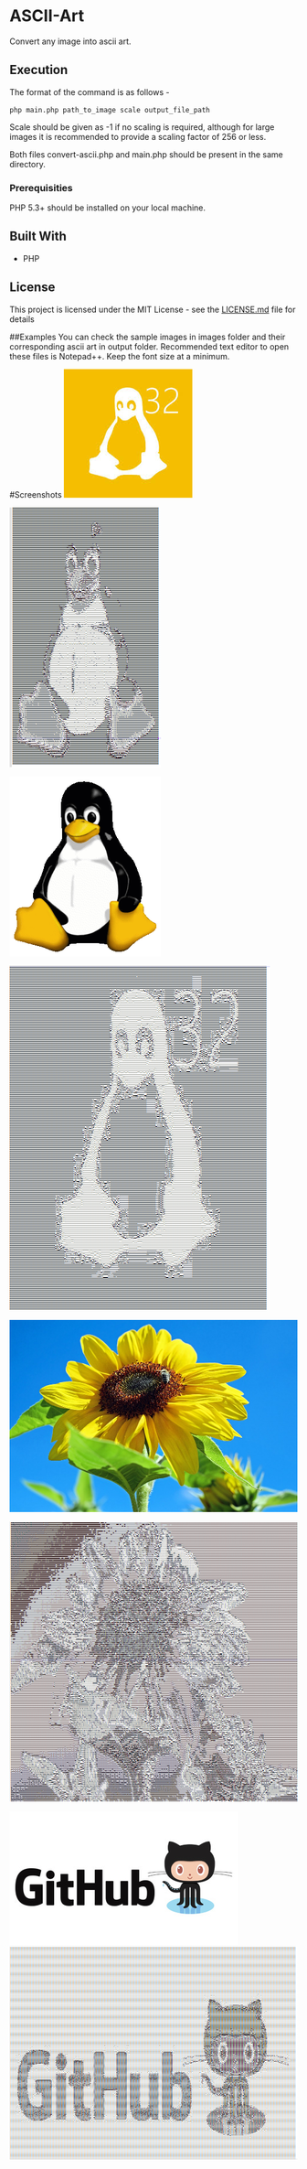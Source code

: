 # ASCII-Art
Convert any image into ascii art.

## Execution
  The format of the command is as follows - 
  
  	php main.php path_to_image scale output_file_path
		
Scale should be given as -1 if no scaling is required, although for large images it is recommended to provide a scaling factor of 256 or less.
	
Both files convert-ascii.php and main.php should be present in the same directory.
   

### Prerequisities
  PHP 5.3+ should be installed on your local machine. 


## Built With

* PHP

## License

This project is licensed under the MIT License - see the [LICENSE.md](LICENSE.md) file for details

##Examples
 You can check the sample images in images folder and their corresponding ascii art in output folder. Recommended text editor to open these files is Notepad++. Keep the font size at a minimum.


#Screenshots
![input1](images/1.jpg?raw=true "Input 1")

![output1](output-screenshots/screenshot1.png?raw=true "Output 1")

![input2](images/2.png?raw=true "Input 2")

![output2](output-screenshots/screenshot2.png?raw=true "Output 2")

![input3](images/3.jpg?raw=true "Input 3")

![output3](output-screenshots/screenshot3.png?raw=true "Output 3")

![input4](images/4.jpg?raw=true "Input 4")
![output4](output-screenshots/screenshot4.png?raw=true "Output 4")

	
